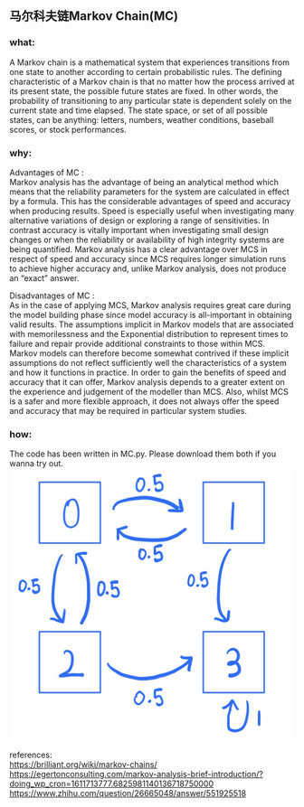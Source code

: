 ## 马尔科夫链Markov Chain(MC)

### what:
A Markov chain is a mathematical system that experiences transitions from one state to another according to certain probabilistic rules. The defining characteristic of a Markov chain is that no matter how the process arrived at its present state, the possible future states are fixed. In other words, the probability of transitioning to any particular state is dependent solely on the current state and time elapsed. The state space, or set of all possible states, can be anything: letters, numbers, weather conditions, baseball scores, or stock performances.<br/>

### why:
Advantages of MC :<br/>
Markov analysis has the advantage of being an analytical method which means that the reliability parameters for the system are calculated in effect by a formula. This has the considerable advantages of speed and accuracy when producing results. Speed is especially useful when investigating many alternative variations of design or exploring a range of sensitivities. In contrast accuracy is vitally important when investigating small design changes or when the reliability or availability of high integrity systems are being quantified. Markov analysis has a clear advantage over MCS in respect of speed and accuracy since MCS requires longer simulation runs to achieve higher accuracy and, unlike Markov analysis, does not produce an “exact” answer.<br/>

Disadvantages of MC :<br/>
As in the case of applying MCS, Markov analysis requires great care during the model building phase since model accuracy is all-important in obtaining valid results. The assumptions implicit in Markov models that are associated with memorilessness and the Exponential distribution to represent times to failure and repair provide additional constraints to those within MCS. Markov models can therefore become somewhat contrived if these implicit assumptions do not reflect sufficiently well the characteristics of a system and how it functions in practice. In order to gain the benefits of speed and accuracy that it can offer, Markov analysis depends to a greater extent on the experience and judgement of the modeller than MCS. Also, whilst MCS is a safer and more flexible approach, it does not always offer the speed and accuracy that may be required in particular system studies.<br/>

### how:
The code has been written in MC.py. Please download them both if you wanna try out.<br/>
![avatar](https://github.com/HeXavi8/Mathematical-Modeling/blob/main/Markov%20Chain(MC)/MC.jpg)

references:<br/>
https://brilliant.org/wiki/markov-chains/<br/>
https://egertonconsulting.com/markov-analysis-brief-introduction/?doing_wp_cron=1611713777.6825981140136718750000
https://www.zhihu.com/question/26665048/answer/551925518<br/>
